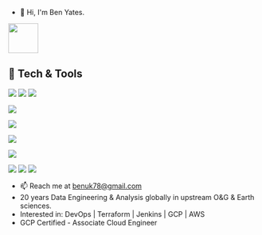 - 👋 Hi, I'm Ben Yates.

<span > [<img src="https://content.linkedin.com/content/dam/me/business/en-us/amp/brand-site/v2/bg/LI-Logo.svg.original.svg" width="60" />][1] </span> 

[1]: https://www.linkedin.com/in/benuk78/

## 🔧 Tech & Tools

<!-- Find slugs: https://github.com/simple-icons/simple-icons/blob/develop/README.md -->
<!-- Find badges: https://badges.pages.dev/ -->

![](https://img.shields.io/badge/⁠-Linux-informational?style=flat&logo=Linux&logoColor=white&color=2bbc8a) ![](https://img.shields.io/badge/⁠-MacOS-informational?style=flat&logo=Apple&logoColor=white&color=2bbc8a) ![](https://img.shields.io/badge/⁠⁠-Windows-informational?style=flat&logo=Windows&logoColor=white&color=2bbc8a)

![](https://img.shields.io/badge/⁠-VS_Code-informational?style=flat&logo=visualstudiocode)

![](https://img.shields.io/badge/⁠-Terraform-informational?style=flat&logo=terraform&logoColor=fff) 


![](https://img.shields.io/badge/-Jenkins-informational?style=flat&color=grey&logo=jenkins&logoColor=white&color=2bbc8a)

![](https://img.shields.io/badge/⁤-GCP-informational?style=flat&logo=googlecloud&logoColor=white&color=34c258)

![](https://img.shields.io/badge/⁤-Git-informational?style=flat&logo=git&logoColor=white&color=e88e2e) ![](https://img.shields.io/badge/⁤-Bash-informational?style=flat&logo=gnubash&logoColor=white&color=e88e2e) ![](https://img.shields.io/badge/⁤-PowerShell-informational?style=flat&logo=powershell&logoColor=white&color=e88e2e)


- 📫 Reach me at benuk78@gmail.com
- 20 years Data Engineering & Analysis globally in upstream O&G & Earth sciences.
- Interested in: DevOps | Terraform | Jenkins | GCP | AWS
- GCP Certified - Associate Cloud Engineer


<!---
#- 👀 I’m interested in - many many things. IT, coding, DevOps. Some popular physics, astronomy, car repairs are fun. Psychology. Earth history. Bit of philosophy.
#- 🌱 I’m currently learning GCP.
#- 💞️ I’m looking to collaborate on - nothing ATM. Throwing myself in head first into learning more.
BenUK78/BenUK78 is a ✨ special ✨ repository because its `README.md` (this file) appears on your GitHub profile.
You can click the Preview link to take a look at your changes.
--->
